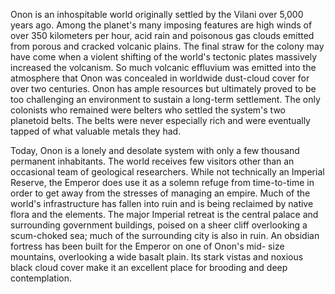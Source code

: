 Onon is an inhospitable world originally settled by the Vilani over 5,000 years ago. Among the planet's many imposing features are high winds of over 350 kilometers per hour, acid rain and poisonous gas clouds emitted from porous and cracked volcanic plains. The final straw for the colony may have come when a violent shifting of the world's tectonic plates massively increased the volcanism. So much volcanic effluvium was emitted into the atmosphere that Onon was concealed in worldwide dust-cloud cover for over two centuries. Onon has ample resources but ultimately proved to be too challenging an environment to sustain a long-term settlement. The only colonists who remained were belters who settled the system's two planetoid belts. The belts were never especially rich and were eventually tapped of what valuable metals they had.

Today, Onon is a lonely and desolate system with only a few thousand permanent inhabitants. The world receives few visitors other than an occasional team of geological researchers. While not technically an Imperial Reserve, the Emperor does use it as a solemn refuge from time-to-time in order to get away from the stresses of managing an empire. Much of the world's infrastructure has fallen into ruin and is being reclaimed by native flora and the elements. The major Imperial retreat is the central palace and surrounding government buildings, poised on a sheer cliff overlooking a scum-choked sea; much of the surrounding city is also in ruin. An obsidian fortress has been built for the Emperor on one of Onon's mid- size mountains, overlooking a wide basalt plain. Its stark vistas and noxious black cloud cover make it an excellent place for brooding and deep contemplation.
